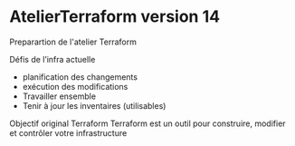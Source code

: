 # AtelierTerraform version 14
Preparartion de l'atelier Terraform 

Défis de l’infra actuelle
- planification des changements
- exécution des modifications
- Travailler ensemble
- Tenir à jour les inventaires (utilisables)

Objectif original Terraform
Terraform est un outil pour construire, modifier et contrôler votre infrastructure
